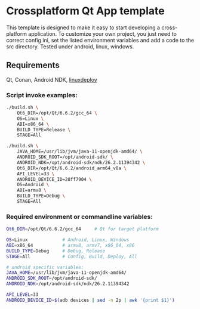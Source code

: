 # Crossplatform Qt App template #
This template is designed to make it easy to start developing a cross-platform application. To customize your own project, you just need to correct config.ini, set the listed environment variables and add a code to the src directory.
Tested under android, linux, windows.

## Requirements ##
Qt, Conan, Android NDK, [linuxdeploy](https://github.com/linuxdeploy/linuxdeploy)

### Script invoke examples: ###
```bash
./build.sh \
    Qt6_DIR=/opt/Qt/6.6.2/gcc_64 \
    OS=Linux \
    ABI=x86_64 \
    BUILD_TYPE=Release \
    STAGE=All
```

```bash
./build.sh \
    JAVA_HOME=/usr/lib/jvm/java-11-openjdk-amd64/ \
    ANDROID_SDK_ROOT=/opt/android-sdk/ \
    ANDROID_NDK=/opt/android-sdk/ndk/26.2.11394342 \
    Qt6_DIR=/opt/Qt/6.6.2/android_arm64_v8a \
    API_LEVEL=33 \
    ANDROID_DEVICE_ID=28ff7904 \
    OS=Android \
    ABI=armv8 \
    BUILD_TYPE=Debug \
    STAGE=All
```

### Required environment or commandline variables: ###
```bash
Qt6_DIR=/opt/Qt/6.6.2/gcc_64     # Qt for target platform

OS=Linux             # Android, Linux, Windows
ABI=x86_64           # armv8, armv7, x86_64, x86
BUILD_TYPE=Debug     # Debug, Release
STAGE=All            # Config, Build, Deploy, All
```

```bash
# android specific variables:
JAVA_HOME=/usr/lib/jvm/java-11-openjdk-amd64/
ANDROID_SDK_ROOT=/opt/android-sdk/
ANDROID_NDK=/opt/android-sdk/ndk/26.2.11394342

API_LEVEL=33
ANDROID_DEVICE_ID=$(adb devices | sed -n 2p | awk '{print $1}')
```
